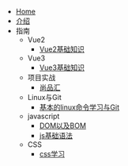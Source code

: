 * [Home](/)
* [介绍](README.md)
* 指南
    * Vue2
        * [Vue2基础知识](Vue2/Vue2%E5%9F%BA%E7%A1%80%E7%9F%A5%E8%AF%86.md)
    * Vue3
        * [Vue3基础知识](Vue3/Vue3%E5%9F%BA%E7%A1%80%E7%9F%A5%E8%AF%86.md)
    * 项目实战
        * [尚品汇](%E9%A1%B9%E7%9B%AE%E5%AE%9E%E6%88%98/%E5%B0%9A%E5%93%81%E6%B1%87.md)
    * Linux与Git
        * [基本的linux命令学习与Git](Linux%E4%B8%8EGit/%E5%9F%BA%E6%9C%AC%E7%9A%84Linux%E5%91%BD%E4%BB%A4%E5%AD%A6%E4%B9%A0%E4%B8%8EGit.md)
    * javascript
        * [DOM以及BOM](js/DOM%20%E4%BB%A5%E5%8F%8ABOM.md)
        * [js基础语法](js/js%E5%9F%BA%E7%A1%80%E8%AF%AD%E6%B3%95.md)
    * CSS
        * [css学习](css/CSS%E5%AD%A6%E4%B9%A0.md)
